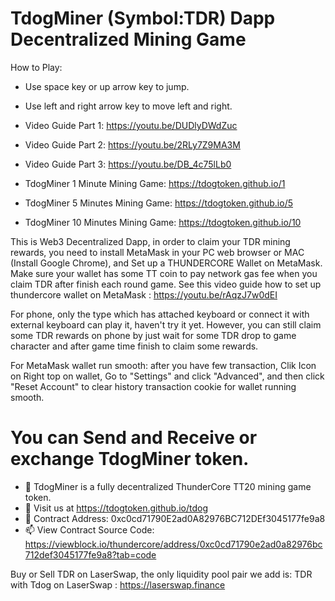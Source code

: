 # TdogMiner (Symbol:TDR) Dapp Decentralized Mining Game
How to Play: 
- Use space key or up arrow key to jump.
- Use left and right arrow key to move left and right.
- Video Guide Part 1: https://youtu.be/DUDlyDWdZuc
- Video Guide Part 2: https://youtu.be/2RLy7Z9MA3M
- Video Guide Part 3: https://youtu.be/DB_4c75lLb0

- TdogMiner 1 Minute Mining Game: https://tdogtoken.github.io/1
- TdogMiner 5 Minutes Mining Game: https://tdogtoken.github.io/5
- TdogMiner 10 Minutes Mining Game: https://tdogtoken.github.io/10

This is Web3 Decentralized Dapp, in order to claim your TDR mining rewards, you need to install MetaMask in your PC web browser or MAC (Install Google Chrome), and Set up a THUNDERCORE Wallet on MetaMask. Make sure your wallet has some TT coin to pay network gas fee when you claim TDR after finish each round game.
See this video guide how to set up thundercore wallet on MetaMask : https://youtu.be/rAqzJ7w0dEI 

For phone, only the type which has attached keyboard or connect it with external keyboard can play it, haven't try it yet. However, you can still claim some TDR rewards on phone by just wait for some TDR drop to game character and after game time finish to claim some rewards.

For MetaMask wallet run smooth: after you have few transaction, Clik Icon on Right top on wallet, Go to "Settings" and click "Advanced", and then click "Reset Account" to clear history transaction cookie for wallet running smooth.

# You can Send and Receive or exchange TdogMiner token.
- 👋 TdogMiner is a fully decentralized ThunderCore TT20 mining game token.
- 🌱 Visit us at https://tdogtoken.github.io/tdog
- 💞️ Contract Address: 0xc0cd71790E2ad0A82976BC712DEf3045177fe9a8
- 📫 View Contract Source Code: https://viewblock.io/thundercore/address/0xc0cd71790e2ad0a82976bc712def3045177fe9a8?tab=code

Buy or Sell TDR on LaserSwap, the only liquidity pool pair we add is:  TDR with Tdog on LaserSwap : https://laserswap.finance



